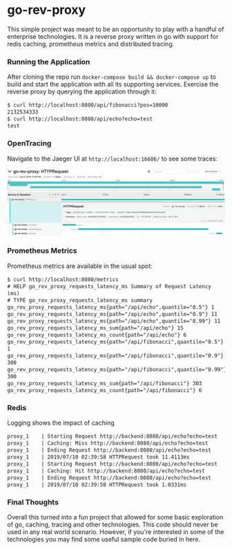 # go-rev-proxy

This simple project was meant to be an opportunity to play with a handful of enterprise technologies.  It is a reverse proxy written in go with support for redis caching, prometheus metrics and distributed tracing.

### Running the Application

After cloning the repo run `docker-compose build && docker-compose up` to build and start the application with all its supporting services.  Exercise the reverse proxy by querying the application through it:

```
$ curl http://localhost:8080/api/fibonacci?pos=10000
2132534333
$ curl http://localhost:8080/api/echo?echo=test
test
```

### OpenTracing

Navigate to the Jaeger UI at `http://localhost:16686/` to see some traces:

![jaeger screenshot](./docs/jaeger.png)

### Prometheus Metrics

Prometheus metrics are available in the usual spot:

```
$ curl http://localhost:8080/metrics
# HELP go_rev_proxy_requests_latency_ms Summary of Request Latency (ms)
# TYPE go_rev_proxy_requests_latency_ms summary
go_rev_proxy_requests_latency_ms{path="/api/echo",quantile="0.5"} 1
go_rev_proxy_requests_latency_ms{path="/api/echo",quantile="0.9"} 11
go_rev_proxy_requests_latency_ms{path="/api/echo",quantile="0.99"} 11
go_rev_proxy_requests_latency_ms_sum{path="/api/echo"} 15
go_rev_proxy_requests_latency_ms_count{path="/api/echo"} 6
go_rev_proxy_requests_latency_ms{path="/api/fibonacci",quantile="0.5"} 1
go_rev_proxy_requests_latency_ms{path="/api/fibonacci",quantile="0.9"} 300
go_rev_proxy_requests_latency_ms{path="/api/fibonacci",quantile="0.99"} 300
go_rev_proxy_requests_latency_ms_sum{path="/api/fibonacci"} 303
go_rev_proxy_requests_latency_ms_count{path="/api/fibonacci"} 6
```

### Redis

Logging shows the impact of caching

```
proxy_1    | Starting Request http://backend:8080/api/echo?echo=test
proxy_1    | Caching: Miss http://backend:8080/api/echo?echo=test
proxy_1    | Ending Request http://backend:8080/api/echo?echo=test
proxy_1    | 2019/07/10 02:39:58 HTTPRequest took 11.4113ms
proxy_1    | Starting Request http://backend:8080/api/echo?echo=test
proxy_1    | Caching: Hit http://backend:8080/api/echo?echo=test
proxy_1    | Ending Request http://backend:8080/api/echo?echo=test
proxy_1    | 2019/07/10 02:39:58 HTTPRequest took 1.0331ms
```

### Final Thoughts

Overall this turned into a fun project that allowed for some basic exploration of go, caching, tracing and other technologies.  This code should never be used in any real world scenario.  However, if you're interested in some of the technologies you may find some useful sample code buried in here.